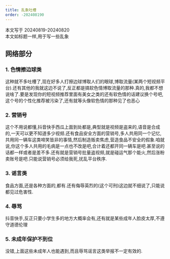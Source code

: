 ```yaml
---
title: 乱象吐槽
order: -202408190
---
```


本文写于 20240819-20240820  
本文如标题一样,用于写一些乱象  

## 网络部分  

### 1. 色情擦边球类  

这种就不多吐槽了,现在好多人打擦边球博取人们的眼球,博取流量(某两个短视频平台).还有其他的我就这边不说了,反正都是搞软色情博取流量的那种.真的,我都不想说啥了.要是发现你的短视频推荐里面有美女之类的还有软色情的话建议换个号吧,这个号的个性化推荐被污染了,还有就等头像软色情的那种见了也恶心  

### 2. 营销号  

这个不用说都懂,抖音快手西瓜上面到处都是,典型就是视频是盗来的,语音是合成的,一天可以更不知道多少视频.还有食品安全方面的营销号,多人共用同一个记忆,共用同一辆车这类啼笑皆非的事情,然后制造贩卖焦虑,营造食品不安全的假象.咱就说,你这个多人共用的毛病是一点也不改是吧,合计着还都开同一辆车是吧.甚至说的话都一样或者是差不多.还有就是营销号批量盗视频,就是碰运气那个能火,然后涨粉卖账号是吧.只能说营销号必须给我死,扰乱平台秩序.  

### 3. 谣言类  

食品方面,还是各种方面的,都有.还有侮辱英烈的(这个可刑)这边就不细说了,只能说都见过危害性.  

### 4. 辱骂  

抖音快手,反正只要小学生多的地方大概率会有,还有就是某些成年人脸皮太厚,不遵守道德伦理  

### 5. 未成年保护不到位  

没错,上面这些未成年人也能遇到,而且辱骂谣言这类举报不一定有效的.  
